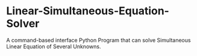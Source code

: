 # Linear-Simultaneous-Equation-Solver
A command-based interface Python Program that can solve Simultaneous Linear Equation of Several Unknowns.

